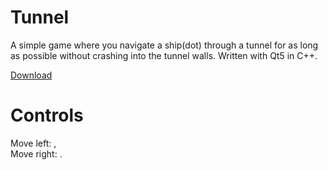Tunnel
======

A simple game where you navigate a ship(dot) through a tunnel for as long as possible without crashing into the tunnel walls. Written with Qt5 in C++.  
  
[Download](https://github.com/unixninja92/Tunnel/releases/tag/v0.2.1)

Controls
=======
Move left: ,  
Move right: .  

